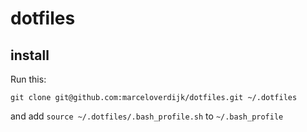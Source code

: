 # dotfiles

## install

Run this:

`git clone git@github.com:marceloverdijk/dotfiles.git ~/.dotfiles`

and add `source ~/.dotfiles/.bash_profile.sh` to `~/.bash_profile`
